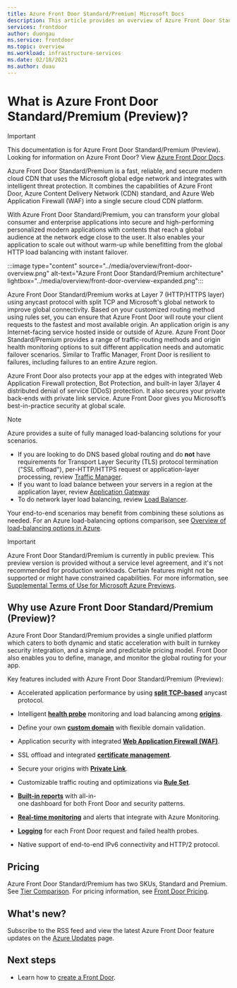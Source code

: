 ```yaml
---
title: Azure Front Door Standard/Premium| Microsoft Docs
description: This article provides an overview of Azure Front Door Standard/Premium.
services: frontdoor
author: duongau
ms.service: frontdoor
ms.topic: overview
ms.workload: infrastructure-services
ms.date: 02/18/2021
ms.author: duau
---
```


# What is Azure Front Door Standard/Premium (Preview)?

> [!IMPORTANT]
> This documentation is for Azure Front Door Standard/Premium (Preview). Looking for information on Azure Front Door? View [Azure Front Door Docs](../front-door-overview.md).

Azure Front Door Standard/Premium is a fast, reliable, and secure modern cloud CDN that uses the Microsoft global edge network and integrates with intelligent threat protection. It combines the capabilities of Azure Front Door, Azure Content Delivery Network (CDN) standard, and Azure Web Application Firewall (WAF) into a single secure cloud CDN platform.

With Azure Front Door Standard/Premium, you can transform your global consumer and enterprise applications into secure and high-performing personalized modern applications with contents that reach a global audience at the network edge close to the user. It also enables your application to scale out without warm-up while benefitting from the global HTTP load balancing with instant failover.

   :::image type="content" source="../media/overview/front-door-overview.png" alt-text="Azure Front Door Standard/Premium architecture" lightbox="../media/overview/front-door-overview-expanded.png":::

Azure Front Door Standard/Premium works at Layer 7 (HTTP/HTTPS layer) using anycast protocol with split TCP and Microsoft's global network to improve global connectivity. Based on your customized routing method using rules set, you can ensure that Azure Front Door will route your client requests to the fastest and most available origin. An application origin is any Internet-facing service hosted inside or outside of Azure. Azure Front Door Standard/Premium provides a range of traffic-routing methods and origin health monitoring options to suit different application needs and automatic failover scenarios. Similar to Traffic Manager, Front Door is resilient to failures, including failures to an entire Azure region.

Azure Front Door also protects your app at the edges with integrated Web Application Firewall protection, Bot Protection, and built-in layer 3/layer 4 distributed denial of service (DDoS) protection. It also secures your private back-ends with private link service. Azure Front Door gives you Microsoft’s best-in-practice security at global scale.  

>[!NOTE]
> Azure provides a suite of fully managed load-balancing solutions for your scenarios.
>
> * If you are looking to do DNS based global routing and do **not** have requirements for Transport Layer Security (TLS) protocol termination ("SSL offload"), per-HTTP/HTTPS request or application-layer processing, review [Traffic Manager](../../traffic-manager/traffic-manager-overview.md).
> * If you want to load balance between your servers in a region at the application layer, review [Application Gateway](../../application-gateway/overview.md)
> * To do network layer load balancing, review [Load Balancer](../../load-balancer/load-balancer-overview.md).
>
> Your end-to-end scenarios may benefit from combining these solutions as needed.
> For an Azure load-balancing options comparison, see [Overview of load-balancing options in Azure](/azure/architecture/guide/technology-choices/load-balancing-overview).

> [!IMPORTANT]
> Azure Front Door Standard/Premium is currently in public preview.
> This preview version is provided without a service level agreement, and it's not recommended for production workloads. Certain features might not be supported or might have constrained capabilities.
> For more information, see [Supplemental Terms of Use for Microsoft Azure Previews](https://azure.microsoft.com/support/legal/preview-supplemental-terms/).

## Why use Azure Front Door Standard/Premium (Preview)?

Azure Front Door Standard/Premium provides a single unified platform which caters to both dynamic and static acceleration with built in turnkey security integration, and a simple and predictable pricing model. Front Door also enables you to define, manage, and monitor the global routing for your app.

Key features included with Azure Front Door Standard/Premium (Preview):

- Accelerated application performance by using **[split TCP-based](../front-door-routing-architecture.md#splittcp)** anycast protocol.

- Intelligent **[health probe](concept-health-probes.md)** monitoring and load balancing among **[origins](concept-origin.md)**.

- Define your own **[custom domain](how-to-add-custom-domain.md)** with flexible domain validation.

- Application security with integrated **[Web Application Firewall (WAF)](../../web-application-firewall/afds/afds-overview.md)**.

- SSL offload and integrated **[certificate management](how-to-configure-https-custom-domain.md)**.

- Secure your origins with **[Private Link](concept-private-link.md)**.  

- Customizable traffic routing and optimizations via **[Rule Set](concept-rule-set.md)**.

- **[Built-in reports](how-to-reports.md)** with all-in-one dashboard for both Front Door and security patterns.

- **[Real-time monitoring](how-to-monitor-metrics.md)** and alerts that integrate with Azure Monitoring.

- **[Logging](how-to-logs.md)** for each Front Door request and failed health probes.

- Native support of end-to-end IPv6 connectivity and HTTP/2 protocol.

## Pricing

Azure Front Door Standard/Premium has two SKUs, Standard and Premium. See [Tier Comparison](tier-comparison.md). For pricing information, see [Front Door Pricing](https://azure.microsoft.com/pricing/details/frontdoor/). 

## What's new?

Subscribe to the RSS feed and view the latest Azure Front Door feature updates on the [Azure Updates](https://azure.microsoft.com/updates/?category=networking&query=Azure%20Front%20Door) page.

## Next steps

* Learn how to [create a Front Door](create-front-door-portal.md).
